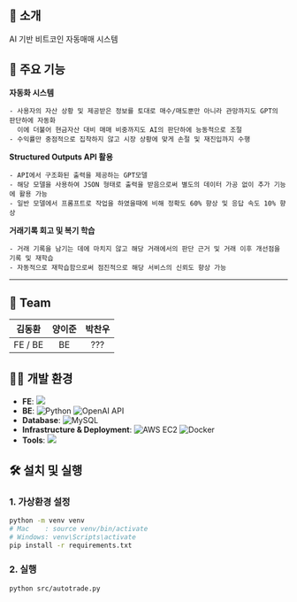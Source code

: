 ## 📌 소개
AI 기반 비트코인 자동매매 시스템

## 🌟 주요 기능
**자동화 시스템**
 ```
 - 사용자의 자산 상황 및 제공받은 정보를 토대로 매수/매도뿐만 아니라 관망까지도 GPT의 판단하에 자동화
   이에 더불어 현금자산 대비 매매 비중까지도 AI의 판단하에 능동적으로 조절
 - 수익률만 중점적으로 집착하지 않고 시장 상황에 맞게 손절 및 재진입까지 수행
 ```

**Structured Outputs API 활용**
 ```
 - API에서 구조화된 출력을 제공하는 GPT모델
 - 해당 모델을 사용하여 JSON 형태로 출력을 받음으로써 별도의 데이터 가공 없이 추가 기능에 활용 가능
 - 일반 모델에서 프롬프트로 작업을 하였을때에 비해 정확도 60% 향상 및 응답 속도 10% 향상
 ```

**거래기록 회고 및 복기 학습**
 ```
 - 거래 기록을 남기는 데에 마치지 않고 해당 거래에서의 판단 근거 및 거래 이후 개선점을 기록 및 재학습
 - 자동적으로 재학습함으로써 점진적으로 해당 서비스의 신뢰도 향상 가능
 ```

---

## 👥 Team

|김동환|양이준|박찬우|
|:---:|:---:|:---:|
|FE / BE|BE| ??? |

## 👨‍💻 개발 환경

- **FE**: <img src="https://img.shields.io/badge/Streamlit-FF4B4B?style=flat-square&logo=Streamlit&logoColor=white">
- **BE**: <img src="https://img.shields.io/badge/Python-3776AB?style=flat-square&logo=Python&logoColor=white" alt="Python"> <img src="https://img.shields.io/badge/OpenAI-412991?style=flat-square&logo=OpenAI&logoColor=white" alt="OpenAI API">
- **Database**: <img src="https://img.shields.io/badge/MySQL-4479A1?style=flat-square&logo=MySQL&logoColor=white" alt="MySQL">
- **Infrastructure & Deployment**: <img src="https://img.shields.io/badge/AWS EC2-FF9900?style=flat-square&logo=Amazon-AWS&logoColor=white" alt="AWS EC2"> <img src="https://img.shields.io/badge/Docker-2496ED?style=flat-square&logo=Docker&logoColor=white" alt="Docker">
- **Tools**: <img src="https://img.shields.io/badge/GitHub-181717?style=flat-square&logo=GitHub&logoColor=white"/>

## 🛠️ 설치 및 실행

### 1. 가상환경 설정
```bash
python -m venv venv
# Mac    : source venv/bin/activate  
# Windows: venv\Scripts\activate
pip install -r requirements.txt
```

### 2. 실행
```bash
python src/autotrade.py
```